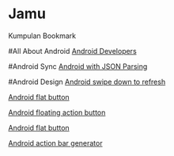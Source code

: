 # Jamu
Kumpulan Bookmark 

#All About Android
<a href="https://developer.android.com/index.html">Android Developers</a>

#Android Sync
<a href="http://www.learn2crack.com/2013/10/android-asynctask-json-parsing-example.html">Android with JSON Parsing</a>

#Android Design
<a href="http://www.androidhive.info/2015/05/android-swipe-down-to-refresh-listview-tutorial/">Android swipe down to refresh</a>
<p><a href="https://github.com/hoang8f/android-flat-button">Android flat button</a></p>
<p><a href="https://github.com/makovkastar/FloatingActionButton">Android floating action button</a></p>
<p><a href="https://github.com/eluleci/FlatUI">Android flat button</a></p>
<p><a href="http://jgilfelt.github.io/android-actionbarstylegenerator/">Android action bar generator</a></p>
